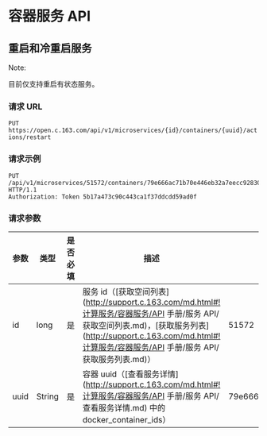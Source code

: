 # 容器服务 API

## 重启和冷重启服务

<span>Note:</span><div class="alertContent">目前仅支持重启有状态服务。</div>

### 请求 URL

`PUT https://open.c.163.com/api/v1/microservices/{id}/containers/{uuid}/actions/restart`

### 请求示例

```http
PUT /api/v1/microservices/51572/containers/79e666ac71b70e446eb32a7eecc92830d937a4518ebb871456eae5fd8fcf5627/actions/restart HTTP/1.1
Authorization: Token 5b17a473c90c443ca1f37ddcdd59ad0f
```

### 请求参数

| 参数 |  类型  | 是否必填 |                                  描述                                 |                              示例值                              |
|------|--------|----------|-----------------------------------------------------------------------|------------------------------------------------------------------|
| id   | long   | 是       | 服务 id（[获取空间列表](http://support.c.163.com/md.html#!计算服务/容器服务/API 手册/服务 API/获取空间列表.md)，[获取服务列表](http://support.c.163.com/md.html#!计算服务/容器服务/API 手册/服务 API/获取服务列表.md)） | 51572                                                            |
| uuid | String | 是       | 容器 uuid（[查看服务详情](http://support.c.163.com/md.html#!计算服务/容器服务/API 手册/服务 API/查看服务详情.md) 中的 docker_container_ids）   | 79e666ac71b70e446eb32a7eecc92830d937a4518ebb871456eae5fd8fcf5627 |